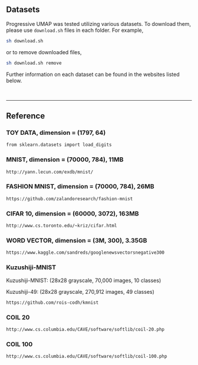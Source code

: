 ## Datasets

Progressive UMAP was tested utilizing various datasets. To download them, please use `download.sh` files in each folder. For example,

```sh
sh download.sh
```
or to remove downloaded files,
```sh
sh download.sh remove
```

Further information on each dataset can be found in the websites listed below.

<br>

---

## Reference

### TOY DATA, dimension = (1797, 64)
`from sklearn.datasets import load_digits`

### MNIST, dimension = (70000, 784), 11MB
`http://yann.lecun.com/exdb/mnist/`

### FASHION MNIST, dimension = (70000, 784), 26MB
`https://github.com/zalandoresearch/fashion-mnist`

### CIFAR 10, dimension = (60000, 3072), 163MB
`http://www.cs.toronto.edu/~kriz/cifar.html`

### WORD VECTOR, dimension = (3M, 300), 3.35GB
`https://www.kaggle.com/sandreds/googlenewsvectorsnegative300`

### Kuzushiji-MNIST
Kuzushiji-MNIST: (28x28 grayscale, 70,000 images, 10 classes)

Kuzushiji-49: (28x28 grayscale, 270,912 images, 49 classes)

`https://github.com/rois-codh/kmnist`


### COIL 20
`http://www.cs.columbia.edu/CAVE/software/softlib/coil-20.php`

### COIL 100
`http://www.cs.columbia.edu/CAVE/software/softlib/coil-100.php`